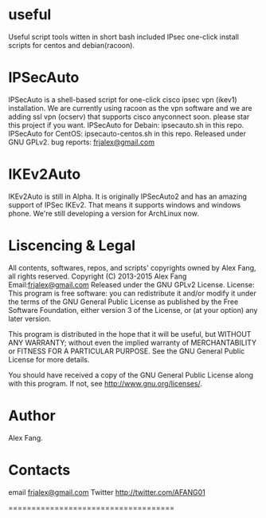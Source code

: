 useful
======

Useful script tools witten in short bash included IPsec one-click install scripts for centos and debian(racoon).

IPSecAuto
=======================
IPSecAuto is a shell-based script for one-click cisco ipsec vpn (ikev1) installation. We are currently using racoon as the vpn software and we are adding ssl vpn (ocserv) that supports cisco anyconnect soon. please star this project if you want.
IPSecAuto for Debain: ipsecauto.sh in this repo. IPSecAuto for CentOS: ipsecauto-centos.sh in this repo.
Released under GNU GPLv2.
bug reports: frjalex@gmail.com

IKEv2Auto
========================
IKEv2Auto is still in Alpha. It is originally IPSecAuto2 and has an amazing support of IPSec IKEv2. That means it supports windows and windows phone. We're still developing a version for ArchLinux now.


Liscencing & Legal
===========================
All contents, softwares, repos, and scripts' copyrights owned by Alex Fang, all rights reserved.
Copyright (C) 2013-2015 Alex Fang Email:frjalex@gmail.com
Released under the GNU GPLv2 License.
License:
This program is free software: you can redistribute it and/or modify it under the terms of the GNU General Public License as published by the Free Software Foundation, either version 3 of the License, or (at your option) any later version.

This program is distributed in the hope that it will be useful, but WITHOUT ANY WARRANTY; without even the implied warranty of MERCHANTABILITY or FITNESS FOR A PARTICULAR PURPOSE. See the GNU General Public License for more details.

You should have received a copy of the GNU General Public License along with this program. If not, see http://www.gnu.org/licenses/.

Author
================
Alex Fang.

Contacts
==================
email
frjalex@gmail.com
Twitter
http://twitter.com/AFANG01

====================================
